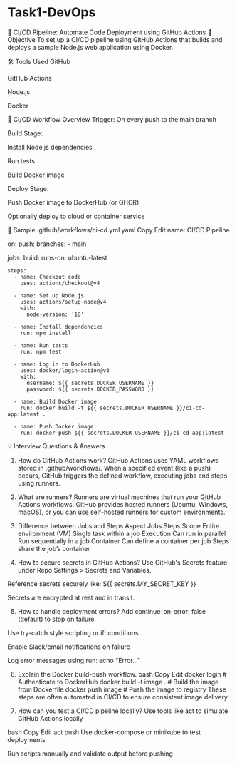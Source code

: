 # Task1-DevOps
🚀 CI/CD Pipeline: Automate Code Deployment using GitHub Actions
📌 Objective
To set up a CI/CD pipeline using GitHub Actions that builds and deploys a sample Node.js web application using Docker.

🛠️ Tools Used
GitHub

GitHub Actions

Node.js

Docker


🔄 CI/CD Workflow Overview
Trigger: On every push to the main branch

Build Stage:

Install Node.js dependencies

Run tests

Build Docker image

Deploy Stage:

Push Docker image to DockerHub (or GHCR)

Optionally deploy to cloud or container service

🧪 Sample .github/workflows/ci-cd.yml
yaml
Copy
Edit
name: CI/CD Pipeline

on:
  push:
    branches:
      - main

jobs:
  build:
    runs-on: ubuntu-latest

    steps:
      - name: Checkout code
        uses: actions/checkout@v4

      - name: Set up Node.js
        uses: actions/setup-node@v4
        with:
          node-version: '18'

      - name: Install dependencies
        run: npm install

      - name: Run tests
        run: npm test

      - name: Log in to DockerHub
        uses: docker/login-action@v3
        with:
          username: ${{ secrets.DOCKER_USERNAME }}
          password: ${{ secrets.DOCKER_PASSWORD }}

      - name: Build Docker image
        run: docker build -t ${{ secrets.DOCKER_USERNAME }}/ci-cd-app:latest .

      - name: Push Docker image
        run: docker push ${{ secrets.DOCKER_USERNAME }}/ci-cd-app:latest
💡 Interview Questions & Answers
1. How do GitHub Actions work?
GitHub Actions uses YAML workflows stored in .github/workflows/. When a specified event (like a push) occurs, GitHub triggers the defined workflow, executing jobs and steps using runners.

2. What are runners?
Runners are virtual machines that run your GitHub Actions workflows. GitHub provides hosted runners (Ubuntu, Windows, macOS), or you can use self-hosted runners for custom environments.

3. Difference between Jobs and Steps
Aspect	Jobs	Steps
Scope	Entire environment (VM)	Single task within a job
Execution	Can run in parallel	Run sequentially in a job
Container	Can define a container per job	Steps share the job’s container

4. How to secure secrets in GitHub Actions?
Use GitHub's Secrets feature under Repo Settings > Secrets and Variables.

Reference secrets securely like: ${{ secrets.MY_SECRET_KEY }}

Secrets are encrypted at rest and in transit.

5. How to handle deployment errors?
Add continue-on-error: false (default) to stop on failure

Use try-catch style scripting or if: conditions

Enable Slack/email notifications on failure

Log error messages using run: echo "Error..."

6. Explain the Docker build-push workflow.
bash
Copy
Edit
docker login             # Authenticate to DockerHub
docker build -t image .  # Build the image from Dockerfile
docker push image        # Push the image to registry
These steps are often automated in CI/CD to ensure consistent image delivery.

7. How can you test a CI/CD pipeline locally?
Use tools like act to simulate GitHub Actions locally

bash
Copy
Edit
act push
Use docker-compose or minikube to test deployments

Run scripts manually and validate output before pushing

